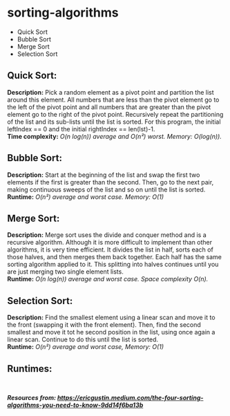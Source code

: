 # sorting-algorithms

<ul>
  <li>Quick Sort</li>
  <li>Bubble Sort</li>
  <li>Merge Sort</li>
  <li>Selection Sort</li>
</ul>

## Quick Sort:
<b>Description:</b> Pick a random element as a pivot point and partition the list around this element. All numbers that are less than the pivot element go to the left of the pivot point and all numbers that are greater than the pivot element go to the right of the pivot point. Recursively repeat the partitioning of the list and its sub-lists until the list is sorted. For this program, the initial leftIndex == 0 and the initial rightIndex == len(lst)-1.<br>
<b>Time complexity:</b> <i>O(n log(n)) average and O(n²) worst. Memory: O(log(n)).</i>

## Bubble Sort:
<b>Description:</b> Start at the beginning of the list and swap the first two elements if the first is greater than the second. Then, go to the next pair, making continuous sweeps of the list and so on until the list is sorted.<br>
<b>Runtime:</b> <i>O(n²) average and worst case. Memory: O(1)</i>

## Merge Sort:
<b>Description:</b> Merge sort uses the divide and conquer method and is a recursive algorithm. Although it is more difficult to implement than other algorithms, it is very time efficient. It divides the list in half, sorts each of those halves, and then merges them back together. Each half has the same sorting algorithm applied to it. This splitting into halves continues until you are just merging two single element lists.<br>
<b>Runtime:</b> <i>O(n log(n)) average and worst case. Space complexity O(n).</i>

## Selection Sort:
<b>Description:</b> Find the smallest element using a linear scan and move it to the front (swapping it with the front element). Then, find the second smallest and move it tot he second position in the list, using once again a linear scan. Continue to do this until the list is sorted.<br>
<b>Runtime:</b> <i>O(n²) average and worst case, Memory: O(1)</i>

## Runtimes:
<img src="https://lankydanblog.files.wordpress.com/2017/04/bigo.png?w=616" alt="">

##

##### Resources from: https://ericgustin.medium.com/the-four-sorting-algorithms-you-need-to-know-9dd14f6ba13b

